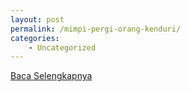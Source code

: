```yaml
---
layout: post
permalink: /mimpi-pergi-orang-kenduri/
categories:
    - Uncategorized
---
```


[Baca Selengkapnya](/07)